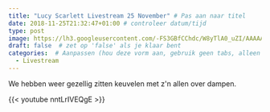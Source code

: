 ```yaml
---
title: "Lucy Scarlett Livestream 25 November" # Pas aan naar titel
date: 2018-11-25T21:32:47+01:00 # controleer datum/tijd
type: post
image: https://lh3.googleusercontent.com/-FS3GBfCChdc/W8yTlA0_uZI/AAAAAAAAxDU/UMKN5u-G-qg8CWlmySz58s8wSl1n0RUBQCL0BGAYYCw/h540/2018-10-21.jpg
draft: false  # zet op 'false' als je klaar bent
categories:  # Aanpassen (hou deze vorm aan, gebruik geen tabs, alleen spaties)
  - Livestream
---
```


We hebben weer gezellig zitten keuvelen met z'n allen over dampen.

{{< youtube nntLrIVEQgE >}}
